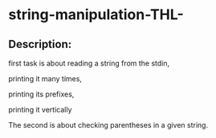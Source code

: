 ﻿# string-manipulation-THL-

<h2>Description:</h2>

first task is about reading a string from the stdin,

printing it many times,

printing its prefixes,

printing it vertically

The second is about checking parentheses in a given string.
